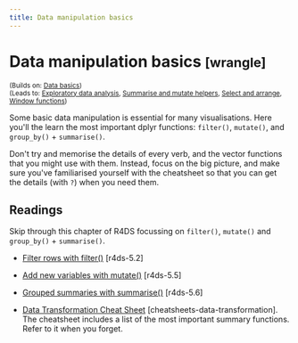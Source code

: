 ```yaml
---
title: Data manipulation basics
---
```


<!-- Generated automatically from manip-basics.yml. Do not edit by hand -->

# Data manipulation basics <small class='wrangle'>[wrangle]</small>
<small>(Builds on: [Data basics](data-basics.md))</small>  
<small>(Leads to: [Exploratory data analysis](eda.md), [Summarise and mutate helpers](manip-helpers.md), [Select and arrange](select-arrange.md), [Window functions](window-functions.md))</small>

Some basic data manipulation is essential for many visualisations. Here
you'll the learn the most important dplyr functions: `filter()`,
`mutate()`, and `group_by()` + `summarise()`.

Don't try and memorise the details of every verb, and the vector functions
that you might use with them. Instead, focus on the big picture, and make
sure you've familiarised yourself with the cheatsheet so that you can get
the details (with `?`) when you need them.

## Readings

Skip through this chapter of R4DS focussing on `filter()`, `mutate()` and
`group_by()` + `summarise()`.

  * [Filter rows with filter()](http://r4ds.had.co.nz/transform.html#filter-rows-with-filter) [r4ds-5.2]

  * [Add new variables with mutate()](http://r4ds.had.co.nz/transform.html#add-new-variables-with-mutate) [r4ds-5.5]

  * [Grouped summaries with summarise()](http://r4ds.had.co.nz/transform.html#grouped-summaries-with-summarise) [r4ds-5.6]

  * [Data Transformation Cheat Sheet](https://github.com/rstudio/cheatsheets/raw/master/source/pdfs/data-transformation-cheatsheet.pdf) [cheatsheets-data-transformation].
    The cheatsheet includes a list of the most important summary functions.
    Refer to it when you forget.


